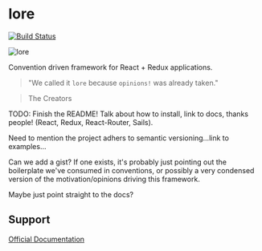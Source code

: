# lore

[![Build Status][circle-image]][circle-url]

![lore](https://cloud.githubusercontent.com/assets/5898306/13093056/654b5c76-d4c0-11e5-8968-643aae655030.png)


Convention driven framework for React + Redux applications.

>"We called it `lore` because `opinions!` was already taken."

> The Creators

TODO:
Finish the README!  Talk about how to install, link to docs, thanks people! (React, Redux, React-Router, Sails).

Need to mention the project adhers to semantic versioning...link to examples...

Can we add a gist? If one exists, it's probably just pointing out the boilerplate we've consumed in conventions, or
possibly a very condensed version of the motivation/opinions driving this framework.

Maybe just point straight to the docs?

## Support
[Official Documentation](../master/docs)

[circle-url]: https://circleci.com/gh/storcery/lore
[circle-image]: https://circleci.com/gh/storcery/lore.svg?style=shield&circle-token=6ef9571387d0e08d802f6769026fcf91fc30459f
